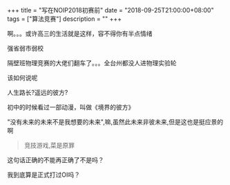 +++
title = "写在NOIP2018初赛前"
date = "2018-09-25T21:00:00+08:00"
tags = ["算法竞赛"]
description = ""
+++


啊。。。或许高三的生活就是这样，容不得你有半点情绪

强省弱市弱校

隔壁班物理竞赛的大佬们翻车了。。。全台州都没人进物理实验轮

该如何说呢

人生路长?遥远的彼方?

初中的时候看过一部动漫，叫做《境界的彼方》

"没有未来的未来不是我想要的未来",嘛,虽然此未来非彼未来,但是这也是挺应景的啊

> 竞技游戏,菜是原罪

这句话正确的不能再正确了不是吗？

我到底算是正式打过OI吗？